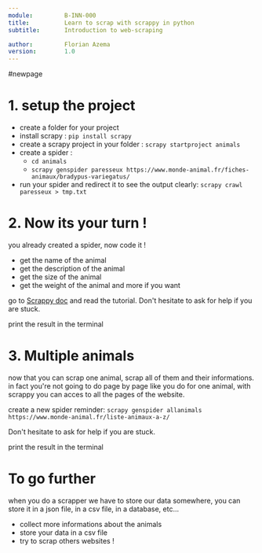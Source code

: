 ```yaml
---
module:			B-INN-000
title:			Learn to scrap with scrappy in python
subtitle:	    Introduction to web-scraping

author:			Florian Azema
version:		1.0
---
```

#newpage
# 1. setup the project

- create a folder for your project
- install scrapy : `pip install scrapy`
- create a scrapy project in your folder : `scrapy startproject animals`
- create a spider : 
    - `cd animals`
    - `scrapy genspider paresseux https://www.monde-animal.fr/fiches-animaux/bradypus-variegatus/`
- run your spider and redirect it to see the output clearly: `scrapy crawl paresseux > tmp.txt`

# 2. Now its your turn !

you already created a spider, now code it ! 

- get the name of the animal
- get the description of the animal
- get the size of the animal
- get the weight of the animal
and more if you want

go to [Scrappy doc](https://docs.scrapy.org/en/latest/intro/tutorial.html) and read the tutorial.
Don't hesitate to ask for help if you are stuck.

print the result in the terminal

# 3. Multiple animals

now that you can scrap one animal, scrap all of them and their informations.
in fact you're not going to do page by page like you do for one animal, with scrappy you can acces to all the pages of the website.

create a new spider
reminder: `scrapy genspider allanimals https://www.monde-animal.fr/liste-animaux-a-z/`

Don't hesitate to ask for help if you are stuck.

print the result in the terminal

# To go further

when you do a scrapper we have to store our data somewhere, you can store it in a json file, in a csv file, in a database, etc...

- collect more informations about the animals
- store your data in a csv file
- try to scrap others websites !
